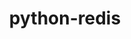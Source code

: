 ---
title: python-redis
registryType: instrumentation
tags:
  - opentracing
  - Python
repo: https://github.com/opentracing-contrib/python-redis
license: Apache License 2.0
description: OpenTracing instrumentation for the Redis client.
authors: OpenTracing Contributors
---